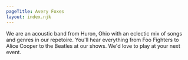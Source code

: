```yaml
---
pageTitle: Avery Foxes
layout: index.njk
---
```

We are an acoustic band from Huron, Ohio with an eclectic mix of songs and genres in our repetoire.
You'll hear everything from Foo Fighters to Alice Cooper to the Beatles at our shows.
We'd love to play at your next event.
